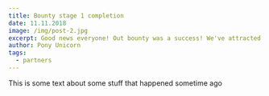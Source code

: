 ```yaml
---
title: Bounty stage 1 completion
date: 11.11.2018
image: /img/post-2.jpg
excerpt: Good news everyone! Out bounty was a success! We've attracted signnificant attention to our core products and created a starter community to adopt them!
author: Pony Unicorn
tags:
  - partners
---
```


This is some text about some stuff that happened sometime ago
